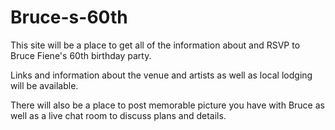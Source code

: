 # Bruce-s-60th

This site will be a place to get all of the information about and RSVP to Bruce Fiene's 60th birthday party.

Links and information about the venue and artists as well as local lodging will be available.

There will also be a place to post memorable picture you have with Bruce as well as a live chat room to discuss plans and details.
